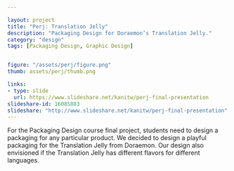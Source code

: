 ```yaml
---

layout: project
title: "Perj: Translation Jelly"
description: "Packaging Design for Doraemon’s Translation Jelly."
category: "design"
tags: [Packaging Design, Graphic Design]


figure: "/assets/perj/figure.png"
thumb: assets/perj/thumb.png

links:
- type: slide
  url: https://www.slideshare.net/kanitw/perj-final-presentation
slideshare-id: 16085883
slideshare: "http://www.slideshare.net/kanitw/perj-final-presentation"
---
```



For the Packaging Design course final project, students need to design a packaging for any particular product.  We decided to design a playful packaging for the Translation Jelly from Doraemon.  Our design also envisioned if the Translation Jelly has different flavors for different languages.
